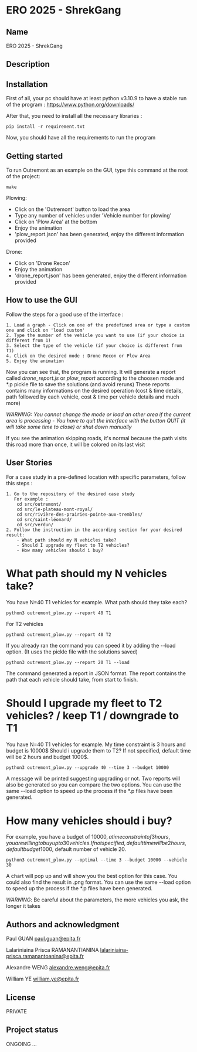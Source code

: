 # ERO 2025 - ShrekGang

## Name
ERO 2025 - ShrekGang

## Description

## Installation
First of all, your pc should have at least python v3.10.9 to have a stable run of the program : https://www.python.org/downloads/

After that, you need to install all the necessary libraries :

    pip install -r requirement.txt

Now, you should have all the requirements to run the program

## Getting started

To run Outremont as an example on the GUI, type this command at the root of the project:

    make

Plowing:
- Click on the 'Outremont' button to load the area
- Type any number of vehicles under 'Vehicle number for plowing'
- Click on 'Plow Area' at the bottom
- Enjoy the animation
- 'plow_report.json' has been generated, enjoy the different information provided

Drone:
- Click on 'Drone Recon'
- Enjoy the animation
- 'drone_report.json' has been generated, enjoy the different information provided

## How to use the GUI

Follow the steps for a good use of the interface :

    1. Load a graph - Click on one of the predefined area or type a custom one and click on 'load custom'
    2. Type the number of the vehicle you want to use (if your choice is different from 1)
    3. Select the type of the vehicle (if your choice is different from T1)
    4. Click on the desired mode : Drone Recon or Plow Area
    5. Enjoy the animation

Now you can see that, the program is running. It will generate a report called *drone_report.js* or *plow_report* according to the choosen mode and *.p pickle file to save the solutions (and avoid reruns)
These reports contains many informations on the desired operation (cost & time details, path followed by each vehicle, cost & time per vehicle details and much more)

*WARNING: You cannot change the mode or load an other area if the current area is processing - You have to quit the interface with the button QUIT (it will take some time to close) or shut down manually*

If you see the animation skipping roads, it's normal because the path visits this road more than once, it will be colored on its last visit

## User Stories

For a case study in a pre-defined location with specific parameters, follow this steps :

    1. Go to the repository of the desired case study 
       For example :
        cd src/outremont/
        cd src/le-plateau-mont-royal/
        cd src/rivière-des-prairies-pointe-aux-trembles/
        cd src/saint-léonard/
        cd src/verdun/
    2. Follow the instruction in the according section for your desired result:
        - What path should my N vehicles take?
        - Should I upgrade my fleet to T2 vehicles?
        - How many vehicles should i buy?

# What path should my N vehicles take?

You have N=40 T1 vehicles for example. What path should they take each?

    python3 outremont_plow.py --report 40 T1

For T2 vehicles

    python3 outremont_plow.py --report 40 T2

If you already ran the command you can speed it by adding the --load option. (It uses the pickle file with the solutions saved)

    python3 outremont_plow.py --report 20 T1 --load

The command generated a report in JSON format. The report contains the path that each vehicle should take, from start to finish.

# Should I upgrade my fleet to T2 vehicles? / keep T1 / downgrade to T1

You have N=40 T1 vehicles for example. My time constraint is 3 hours and budget is 10000$ Should i upgrade them to T2?
If not specified, default time will be 2 hours and budget 1000$.

    python3 outremont_plow.py --upgrade 40 --time 3 --budget 10000

A message will be printed suggesting upgrading or not. Two reports will also be generated so you can compare the two options.
You can use the same --load option to speed up the process if the *.p files have been generated.

# How many vehicles should i buy?

For example, you have a budget of 10000$, a time constraint of 3 hours, you are willing to buy up to 30 vehicles.
If not specified, default time will be 2 hours, default budget 1000$, default number of vehicle 20.

    python3 outremont_plow.py --optimal --time 3 --budget 10000 --vehicle 30

A chart will pop up and will show you the best option for this case. You could also find the result in .png format.
You can use the same --load option to speed up the process if the *.p files have been generated.

*WARNING*: Be careful about the parameters, the more vehicles you ask, the longer it takes

## Authors and acknowledgment
Paul GUAN <paul.guan@epita.fr>

Lalariniaina Prisca RAMANANTIANINA <lalariniaina-prisca.ramanantoanina@epita.fr>

Alexandre WENG <alexandre.weng@epita.fr>

William YE <william.ye@epita.fr>

## License
PRIVATE

## Project status
ONGOING ...